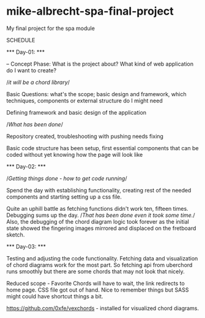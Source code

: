 # mike-albrecht-spa-final-project
My final project for the spa module

SCHEDULE

*** Day-01: ***

– Concept Phase: What is the project about? What kind of web application do I want to create?

/*it will be a chord library*/

Basic Questions: what's the scope; basic design and framework, which techniques, components or external structure do I might need

Defining framework and basic design of the application

/*What has been done*/

Repository created, troubleshooting with pushing needs fixing

Basic code structure has been setup, first essential components that can be coded without yet knowing how the page will look like

*** Day-02: ***

/*Getting things done - how to get code running*/

Spend the day with establishing functionality, creating rest of the needed components and starting setting up a css file. 

Quite an uphill battle as fetching functions didn't work ten, fifteen times. Debugging sums up the day. /*That has been done even it took some time.*/ Also, the debugging of the chord diagram logic took forever as the initial state showed the fingering images mirrored and displaced on the fretboard sketch.

*** Day-03: ***

Testing and adjusting the code functionality. Fetching data and visualization of chord diagrams work for the most part. So fetching api from uberchord runs smoothly but there are some chords that may not look that nicely. 

Reduced scope - Favorite Chords will have to wait, the link redirects to home page. CSS file got out of hand. Nice to remember things but SASS might could have shortcut things a bit.

https://github.com/0xfe/vexchords - installed for visualized chord diagrams.


